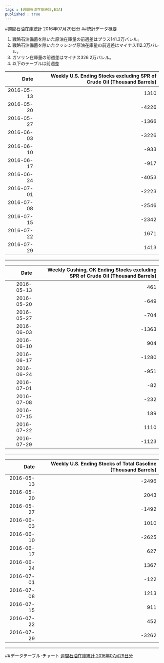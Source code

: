 ```yaml
--- 
tags : [週間石油在庫統計,EIA] 
published : true
---
```

#週間石油在庫統計 2016年07月29日分
##統計データ概要
1. 戦略石油備蓄を除いた原油在庫量の前週差はプラス141.3万バレル。
1. 戦略石油備蓄を除いたクッシング原油在庫量の前週差はマイナス112.3万バレル。
1. ガソリン在庫量の前週差はマイナス326.2万バレル。
1. 以下のテーブルは前週差

|Date| Weekly U.S. Ending Stocks excluding SPR of Crude Oil  (Thousand Barrels)|
|-:| -:|
|2016-05-13| 1310|
|2016-05-20| -4226|
|2016-05-27| -1366|
|2016-06-03| -3226|
|2016-06-10| -933|
|2016-06-17| -917|
|2016-06-24| -4053|
|2016-07-01| -2223|
|2016-07-08| -2546|
|2016-07-15| -2342|
|2016-07-22| 1671|
|2016-07-29| 1413|

***
|Date| Weekly Cushing, OK Ending Stocks excluding SPR of Crude Oil  (Thousand Barrels)|
|-:| -:|
|2016-05-13| 461|
|2016-05-20| -649|
|2016-05-27| -704|
|2016-06-03| -1363|
|2016-06-10| 904|
|2016-06-17| -1280|
|2016-06-24| -951|
|2016-07-01| -82|
|2016-07-08| -232|
|2016-07-15| 189|
|2016-07-22| 1110|
|2016-07-29| -1123|

***
|Date| Weekly U.S. Ending Stocks of Total Gasoline  (Thousand Barrels)|
|-:| -:|
|2016-05-13| -2496|
|2016-05-20| 2043|
|2016-05-27| -1492|
|2016-06-03| 1010|
|2016-06-10| -2625|
|2016-06-17| 627|
|2016-06-24| 1367|
|2016-07-01| -122|
|2016-07-08| 1213|
|2016-07-15| 911|
|2016-07-22| 452|
|2016-07-29| -3262|

***   
##データテーブル･チャート
[週間石油在庫統計 2016年07月29日分](http://knowledgevault.saecanet.com/charts/am-consulting.co.jp-2016-08-03-23-35-23.html)
